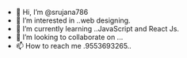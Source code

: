- 👋 Hi, I’m @srujana786
- 👀 I’m interested in ..web designing.
- 🌱 I’m currently learning ..JavaScript and React Js.
- 💞️ I’m looking to collaborate on ...
- 📫 How to reach me .9553693265..

<!---
srujana786/srujana786 is a ✨ special ✨ repository because its `README.md` (this file) appears on your GitHub profile.
You can click the Preview link to take a look at your changes.
--->
